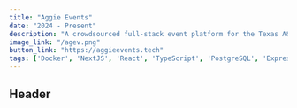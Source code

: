 ```yaml
---
title: "Aggie Events"
date: "2024 - Present"
description: "A crowdsourced full-stack event platform for the Texas A&M campus, featuring event creation, advanced searching, and user authentication."
image_link: "/agev.png"
button_link: "https://aggieevents.tech"
tags: ['Docker', 'NextJS', 'React', 'TypeScript', 'PostgreSQL', 'Express', 'PassportJS']
---
```


## Header
